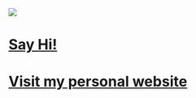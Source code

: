 ![](https://akjohn.dev)

# [Say Hi!](https://akjohn.dev/lightbulb)

# [Visit my personal website](https://akjohn.dev)
